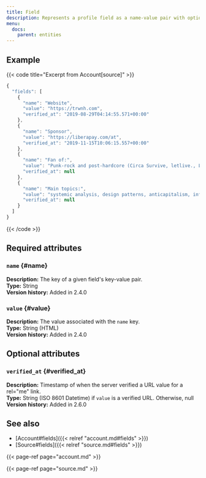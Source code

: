 ```yaml
---
title: Field
description: Represents a profile field as a name-value pair with optional verification.
menu:
  docs:
    parent: entities
---
```


## Example

{{< code title="Excerpt from Account\[source\]" >}}
```javascript
{
  "fields": [
    {
      "name": "Website",
      "value": "https://trwnh.com",
      "verified_at": "2019-08-29T04:14:55.571+00:00"
    },
    {
      "name": "Sponsor",
      "value": "https://liberapay.com/at",
      "verified_at": "2019-11-15T10:06:15.557+00:00"
    },
    {
      "name": "Fan of:",
      "value": "Punk-rock and post-hardcore (Circa Survive, letlive., La Dispute, THE FEVER 333)Manga (Yu-Gi-Oh!, One Piece, JoJo's Bizarre Adventure, Death Note, Shaman King)Platformers and RPGs (Banjo-Kazooie, Boktai, Final Fantasy Crystal Chronicles)",
      "verified_at": null
    },
    {
      "name": "Main topics:",
      "value": "systemic analysis, design patterns, anticapitalism, info/tech freedom, theory and philosophy, and otherwise being a genuine and decent wholesome poster. i'm just here to hang out and talk to cool people!",
      "verified_at": null
    }
  ]
}
```
{{< /code >}}

## Required attributes

### `name` {#name}

**Description:** The key of a given field's key-value pair.\
**Type:** String\
**Version history:** Added in 2.4.0

### `value` {#value}

**Description:** The value associated with the `name` key.\
**Type:** String \(HTML\)\
**Version history:** Added in 2.4.0

## Optional attributes

### `verified_at` {#verified_at}

**Description:** Timestamp of when the server verified a URL value for a rel="me" link.\
**Type:** String \(ISO 8601 Datetime\) if `value` is a verified URL. Otherwise, null\
**Version history:** Added in 2.6.0

## See also

* [Account\#fields]({{< relref "account.md#fields" >}})
* [Source\#fields]({{< relref "source.md#fields" >}})

{{< page-ref page="account.md" >}}

{{< page-ref page="source.md" >}}



